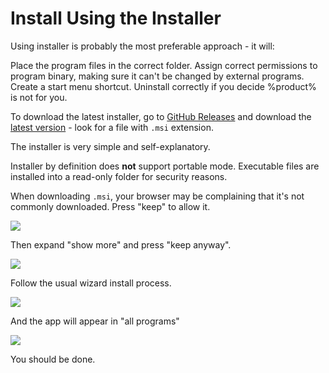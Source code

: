 # Install Using the Installer

Using installer is probably the most preferable approach - it will:

<procedure title="What installer is doing">
<step>
Place the program files in the correct folder.
</step>
<step>
Assign correct permissions to program binary, making sure it can't be changed by external programs.
</step>
<step>
Create a start menu shortcut.
</step>
<step>
Uninstall correctly if you decide %product% is not for you.
</step>
</procedure>

 To download the latest installer, go to [GitHub Releases](https://github.com/aloneguid/bt/releases) and download the [latest version](https://github.com/aloneguid/bt/releases/latest) - look for a file with `.msi` extension.

The installer is very simple and self-explanatory.

<note>
<p>Installer by definition does <strong>not</strong> support portable mode. Executable files are installed into a read-only folder for security reasons. </p>
</note>

When downloading `.msi`, your browser may be complaining that it's not commonly downloaded. Press "keep" to allow it.

![](install-keep.png)

Then expand "show more" and press "keep anyway".

![](install-keep-anyway.png)

Follow the usual wizard install process.

![](install-wiz1.png)

And the app will appear in "all programs"

![](install-wiz2.png)

You should be done.

